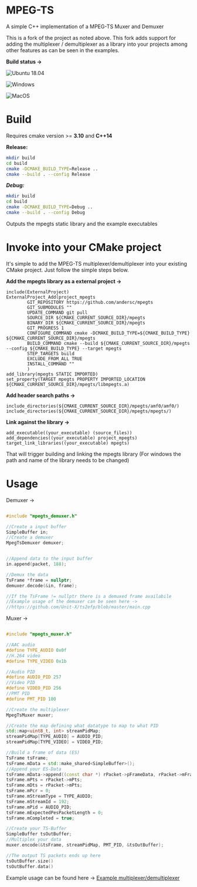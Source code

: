 # MPEG-TS
A simple C++ implementation of a MPEG-TS Muxer and Demuxer

This is a fork of the project as noted above. This fork adds support for adding the multiplexer / demultiplexer as a library into your projects among other features as can be seen in the examples.


**Build status ->**

![Ubuntu 18.04](https://github.com/andersc/mpegts/workflows/Ubuntu%2018.04/badge.svg)

![Windows](https://github.com/andersc/mpegts/workflows/Windows/badge.svg)

![MacOS](https://github.com/andersc/mpegts/workflows/MacOS/badge.svg)


# Build

Requires cmake version >= **3.10** and **C++14**

**Release:**

```sh
mkdir build
cd build
cmake -DCMAKE_BUILD_TYPE=Release ..
cmake --build . --config Release
```

***Debug:***

```sh
mkdir build
cd build
cmake -DCMAKE_BUILD_TYPE=Debug ..
cmake --build . --config Debug
```

Outputs the mpegts static library and the example executables 

# Invoke into your CMake project

It's simple to add the MPEG-TS multiplexer/demultiplexer into your existing CMake project. Just follow the simple steps below.

**Add the mpegts library as a external project ->**

```
include(ExternalProject)
ExternalProject_Add(project_mpegts
        GIT_REPOSITORY https://github.com/andersc/mpegts
        GIT_SUBMODULES ""
        UPDATE_COMMAND git pull
        SOURCE_DIR ${CMAKE_CURRENT_SOURCE_DIR}/mpegts
        BINARY_DIR ${CMAKE_CURRENT_SOURCE_DIR}/mpegts
        GIT_PROGRESS 1
        CONFIGURE_COMMAND cmake -DCMAKE_BUILD_TYPE=${CMAKE_BUILD_TYPE} ${CMAKE_CURRENT_SOURCE_DIR}/mpegts
        BUILD_COMMAND cmake --build ${CMAKE_CURRENT_SOURCE_DIR}/mpegts --config ${CMAKE_BUILD_TYPE} --target mpegts
        STEP_TARGETS build
        EXCLUDE_FROM_ALL TRUE
        INSTALL_COMMAND ""
        )
add_library(mpegts STATIC IMPORTED)
set_property(TARGET mpegts PROPERTY IMPORTED_LOCATION ${CMAKE_CURRENT_SOURCE_DIR}/mpegts/libmpegts.a)
```

**Add header search paths ->**

```
include_directories(${CMAKE_CURRENT_SOURCE_DIR}/mpegts/amf0/amf0/)
include_directories(${CMAKE_CURRENT_SOURCE_DIR}/mpegts/mpegts/)
```

**Link against the library ->**

```
add_executable((your_executable) (source_files))
add_dependencies((your_executable) project_mpegts)
target_link_libraries((your_executable) mpegts)
```


That will trigger building and linking the mpegts library
(For windows the path and name of the library needs to be changed)


# Usage

Demuxer ->

```cpp

#include "mpegts_demuxer.h"

//Create a input buffer
SimpleBuffer in;
//Create a demuxer
MpegTsDemuxer demuxer;


//Append data to the input buffer 
in.append(packet, 188);

//Demux the data
TsFrame *frame = nullptr;
demuxer.decode(&in, frame);

//If the TsFrame != nullptr there is a demuxed frame availabile
//Example usage of the demuxer can be seen here ->
//https://github.com/Unit-X/ts2efp/blob/master/main.cpp


```

Muxer ->
 
```cpp

#include "mpegts_muxer.h"

//AAC audio
#define TYPE_AUDIO 0x0f
//H.264 video
#define TYPE_VIDEO 0x1b

//Audio PID
#define AUDIO_PID 257
//Video PID
#define VIDEO_PID 256
//PMT PID
#define PMT_PID 100

//Create the multiplexer
MpegTsMuxer muxer;

//Create the map defining what datatype to map to what PID
std::map<uint8_t, int> streamPidMap;
streamPidMap[TYPE_AUDIO] = AUDIO_PID;
streamPidMap[TYPE_VIDEO] = VIDEO_PID;

//Build a frame of data (ES)
TsFrame tsFrame;
tsFrame.mData = std::make_shared<SimpleBuffer>();
//Append your ES-Data
tsFrame.mData->append((const char *) rPacket->pFrameData, rPacket->mFrameSize);
tsFrame.mPts = rPacket->mPts;
tsFrame.mDts = rPacket->mPts;
tsFrame.mPcr = 0;
tsFrame.mStreamType = TYPE_AUDIO;
tsFrame.mStreamId = 192;
tsFrame.mPid = AUDIO_PID;
tsFrame.mExpectedPesPacketLength = 0;
tsFrame.mCompleted = true;

//Create your TS-Buffer
SimpleBuffer tsOutBuffer;
//Multiplex your data
muxer.encode(&tsFrame, streamPidMap, PMT_PID, &tsOutBuffer);

//The output TS packets ends up here
tsOutBuffer.size() 
tsOutBuffer.data()

```

Example usage can be found here -> [Example multiplexer/demultiplexer](https://github.com/Unit-X/ts2efp)
